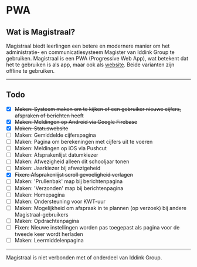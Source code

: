 # PWA
## Wat is Magistraal?
Magistraal biedt leerlingen een betere en modernere manier om het administratie- en communicatiesysteem Magister van Iddink Group te gebruiken. Magistraal is een PWA (Progressive Web App), wat betekent dat het te gebruiken is als app, maar ook als [website](https://tjalling.net/magistraal/). Beide varianten zijn offline te gebruiken.

---

## Todo
- [x] ~~Maken: Systeem maken om te kijken of een gebruiker nieuwe cijfers, afspraken of berichten heeft~~
- [x] ~~Maken: Meldingen op Android via Google Firebase~~
- [x] ~~Maken: Statuswebsite~~
- [ ] Maken: Gemiddelde cijferspagina
- [ ] Maken: Pagina om berekeningen met cijfers uit te voeren
- [ ] Maken: Meldingen op iOS via Pushcut
- [ ] Maken: Afsprakenlijst datumkiezer
- [ ] Maken: Afwezigheid alleen dit schooljaar tonen
- [ ] Maken: Jaarkiezer bij afwezigeheid
- [x] ~~Fixen: Afsprakenlijst scroll gevoeligheid verlagen~~
- [ ] Maken: 'Prullenbak' map bij berichtenpagina
- [ ] Maken: 'Verzonden' map bij berichtenpagina
- [ ] Maken: Homepagina
- [ ] Maken: Ondersteuning voor KWT-uur
- [ ] Maken: Mogelijkheid om afspraak in te plannen (op verzoek) bij andere Magistraal-gebruikers
- [ ] Maken: Opdrachtenpagina
- [ ] Fixen: Nieuwe instellingen worden pas toegepast als pagina voor de tweede keer wordt herladen
- [ ] Maken: Leermiddelenpagina

---

Magistraal is niet verbonden met of onderdeel van Iddink Group.
